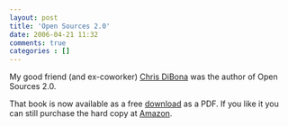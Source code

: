 ```yaml
---
layout: post
title: 'Open Sources 2.0'
date: 2006-04-21 11:32
comments: true
categories : []
---  
```


My good friend (and ex-coworker) <a href="http://dibona.com">Chris DiBona</a> was the author of Open Sources 2.0.

That book is now available as a free <a href="http://www.archive.org/details/opensources2.000diborich">download</a> as a PDF. If you like it you can still purchase the hard copy at <a href="http://www.amazon.com/gp/product/0596008023/sr=8-1/qid=1145647867/ref=pd_bbs_1/002-2156482-0840829?%5Fencoding=UTF8">Amazon</a>.

